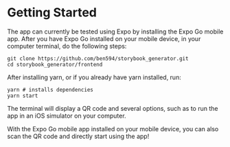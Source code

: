 # Getting Started

The app can currently be tested using Expo by installing the Expo Go mobile app. After you have Expo Go installed on your mobile device, in your computer terminal, do the following steps:
```
git clone https://github.com/ben594/storybook_generator.git
cd storybook_generator/frontend
```

After installing yarn, or if you already have yarn installed, run:
```
yarn # installs dependencies
yarn start
```

The terminal will display a QR code and several options, such as to run the app in an iOS simulator on your computer.

With the Expo Go mobile app installed on your mobile device, you can also scan the QR code and directly start using the app!